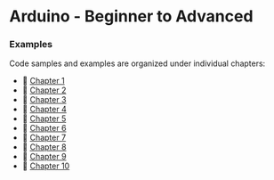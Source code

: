 # Arduino - Beginner to Advanced
### Examples

Code samples and examples are organized under individual chapters:

* :beginner: [Chapter 1](./Chapter-01)
* :beginner: [Chapter 2](./Chapter-02)
* :beginner: [Chapter 3](./Chapter-03)
* :beginner: [Chapter 4](./Chapter-04)
* :beginner: [Chapter 5](./Chapter-05)
* :beginner: [Chapter 6](./Chapter-06)
* :beginner: [Chapter 7](./Chapter-07)
* :beginner: [Chapter 8](./Chapter-08)
* :beginner: [Chapter 9](./Chapter-09)
* :beginner: [Chapter 10](./Chapter-10)

